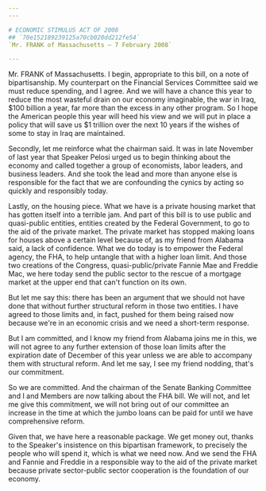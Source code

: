 ```yaml
---
---

# ECONOMIC STIMULUS ACT OF 2008
## `70e152189239125a70cb020dd212fe54`
`Mr. FRANK of Massachusetts — 7 February 2008`

---
```



Mr. FRANK of Massachusetts. I begin, appropriate to this bill, on a 
note of bipartisanship. My counterpart on the Financial Services 
Committee said we must reduce spending, and I agree. And we will have a 
chance this year to reduce the most wasteful drain on our economy 
imaginable, the war in Iraq, $100 billion a year, far more than the 
excess in any other program. So I hope the American people this year 
will heed his view and we will put in place a policy that will save us 
$1 trillion over the next 10 years if the wishes of some to stay in 
Iraq are maintained.

Secondly, let me reinforce what the chairman said. It was in late 
November of last year that Speaker Pelosi urged us to begin thinking 
about the economy and called together a group of economists, labor 
leaders, and business leaders. And she took the lead and more than 
anyone else is responsible for the fact that we are confounding the 
cynics by acting so quickly and responsibly today.

Lastly, on the housing piece. What we have is a private housing 
market that has gotten itself into a terrible jam. And part of this 
bill is to use public and quasi-public entities, entities created by 
the Federal Government, to go to the aid of the private market. The 
private market has stopped making loans for houses above a certain 
level because of, as my friend from Alabama said, a lack of confidence. 
What we do today is to empower the Federal agency, the FHA, to help 
untangle that with a higher loan limit. And those two creations of the 
Congress, quasi-public/private Fannie Mae and Freddie Mac, we here 
today send the public sector to the rescue of a mortgage market at the 
upper end that can't function on its own.

But let me say this: there has been an argument that we should not 
have done that without further structural reform in those two entities. 
I have agreed to those limits and, in fact, pushed for them being 
raised now because we're in an economic crisis and we need a short-term 
response.

But I am committed, and I know my friend from Alabama joins me in 
this, we will not agree to any further extension of those loan limits 
after the expiration date of December of this year unless we are able 
to accompany them with structural reform. And let me say, I see my 
friend nodding, that's our commitment.

So we are committed. And the chairman of the Senate Banking Committee 
and I and Members are now talking about the FHA bill. We will not, and 
let me give this commitment, we will not bring out of our committee an 
increase in the time at which the jumbo loans can be paid for until we 
have comprehensive reform.

Given that, we have here a reasonable package. We get money out, 
thanks to the Speaker's insistence on this bipartisan framework, to 
precisely the people who will spend it, which is what we need now. And 
we send the FHA and Fannie and Freddie in a responsible way to the aid 
of the private market because private sector-public sector cooperation 
is the foundation of our economy.